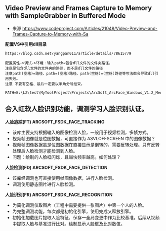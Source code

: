 ## Video Preview and Frames Capture to Memory with SampleGrabber in Buffered Mode

+ 来源 https://www.codeproject.com/Articles/21048/Video-Preview-and-Frames-Capture-to-Memory-with-Sa

**配置VS中引用dll目录**
```
https://blog.csdn.net/yangpan011/article/details/78615779

配置属性->调试->环境：输入path=包含dll文件的文件夹路径，
注意是包含dll文件的文件夹的路径，而不是dll文件的路径
注意path(空格)=路径、path=(空格)路径、path(空格)=(空格)路径等写法都会导致dll引用失败。
注意 不要有空格、最后一定要以半角分号结束。

PATH=E:\LZ\test\MyToolProject\Projects\ArcSoft_ArcFace_Windows_V1.2_Medium\ARCSOFT_FSDK_FACE_TRACKING_1.2.0.726_VS2013_WIN32_10212019\lib\;
```

## 合入虹软人脸识别功能，调测学习人脸识别认证。

**人脸追踪(FT) ARCSOFT_FSDK_FACE_TRACKING**

- 该库主要支持根据输入的图像检测人脸，一般用于视频检测，多帧方式。
- 视频帧图像就是位图数据，可直接作为 ASVLOFFSCREEN 中的图像数据？
- 视频帧图像数据虽是位图数据在直接显示是倒转的，需要反转处理。只有反转处理后人脸检测才能检测到人脸。
- 问题：绘制的人脸框闪烁，且越快频率越高。如何处理？

**人脸检测(FD) ARCSOFT_FSDK_FACE_DETECTION**

- 该库经调测也可直接使用帧图像数据，进行人脸检测。
- 调测使用静态图片进行人脸检测。

**人脸识别(FR) ARCSOFT_FSDK_FACE_RECOGNITION**

- 为简化调测仅取图片（工程中需要提供一张图片）中第一个人的人脸。
- 为完整调测功能，每次都是初始化引擎，使用完成又释放引擎。
- 初始化加载图片提取人脸特征，保存一全局变更中作为比较基准。后续从视频中提取人脸与基准进行比对。绘制显示人脸框及比对数值。


